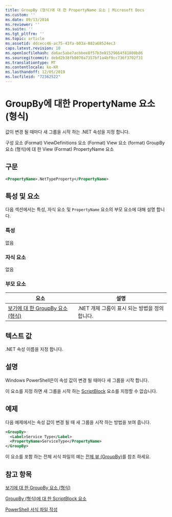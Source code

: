 ```yaml
---
title: GroupBy (형식)에 대 한 PropertyName 요소 | Microsoft Docs
ms.custom: ''
ms.date: 09/13/2016
ms.reviewer: ''
ms.suite: ''
ms.tgt_pltfrm: ''
ms.topic: article
ms.assetid: ddcecc46-ac75-43fa-b03a-802a68524ec3
caps.latest.revision: 10
ms.openlocfilehash: da6ac5abe7acbbee8f57b3e81529664f81800b86
ms.sourcegitcommit: debd2b38fb8070a7357bf1a4bf9cc736f3702f31
ms.translationtype: MT
ms.contentlocale: ko-KR
ms.lasthandoff: 12/05/2019
ms.locfileid: "72362522"
---
```

# <a name="propertyname-element-for-groupby-format"></a>GroupBy에 대한 PropertyName 요소(형식)

값이 변경 될 때마다 새 그룹을 시작 하는 .NET 속성을 지정 합니다.

구성 요소 (Format) ViewDefinitions 요소 (Format) View 요소 (format) GroupBy 요소 (형식)에 대 한 View (Format) PropertyName 요소

## <a name="syntax"></a>구문

```xml
<PropertyName>.NetTypeProperty</PropertyName>
```

## <a name="attributes-and-elements"></a>특성 및 요소

다음 섹션에서는 특성, 자식 요소 및 `PropertyName` 요소의 부모 요소에 대해 설명 합니다.

### <a name="attributes"></a>특성

없음

### <a name="child-elements"></a>자식 요소

없음

### <a name="parent-elements"></a>부모 요소

|요소|설명|
|-------------|-----------------|
|[보기에 대 한 GroupBy 요소 (형식)](./groupby-element-for-view-format.md)|.NET 개체 그룹이 표시 되는 방법을 정의 합니다.|

## <a name="text-value"></a>텍스트 값

.NET 속성 이름을 지정 합니다.

## <a name="remarks"></a>설명

Windows PowerShell은이 속성 값이 변경 될 때마다 새 그룹을 시작 합니다.

이 요소를 지정 하면 새 그룹을 시작 하는 [ScriptBlock](./scriptblock-element-for-groupby-format.md) 요소를 지정할 수 없습니다.

## <a name="example"></a>예제

다음 예제에서는 속성 값이 변경 될 때 새 그룹을 시작 하는 방법을 보여 줍니다.

```xml
<GroupBy>
  <Label>Service Type</Label>
  <PropertyName>ServiceType</PropertyName>
</GroupBy>

```

이 요소를 포함 하는 전체 서식 파일의 예는 [전체 뷰 (GroupBy)](./wide-view-groupby.md)를 참조 하세요.

## <a name="see-also"></a>참고 항목

[보기에 대 한 GroupBy 요소 (형식)](./groupby-element-for-view-format.md)

[GroupBy (형식)에 대 한 ScriptBlock 요소](./scriptblock-element-for-groupby-format.md)

[PowerShell 서식 파일 작성](./writing-a-powershell-formatting-file.md)
